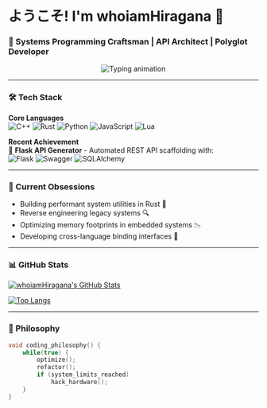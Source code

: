 # ようこそ! I'm whoiamHiragana 👋
### 🔧 Systems Programming Craftsman | API Architect | Polyglot Developer

<p align="center">
  <img src="https://readme-typing-svg.demolab.com?font=Hack&weight=600&size=26&duration=4000&pause=1000&color=58A6FF&center=true&vCenter=true&width=435&lines=Low-Level+Enthusiast;Memory+Management+Artisan;Performance+Optimizer;Systems+Archaeologist" alt="Typing animation" />
</p>

---

### 🛠️ Tech Stack

**Core Languages**  
![C++](https://img.shields.io/badge/-C++-00599C?style=flat-square&logo=c%2B%2B&logoColor=white)
![Rust](https://img.shields.io/badge/-Rust-000000?style=flat-square&logo=rust&logoColor=white)
![Python](https://img.shields.io/badge/-Python-3776AB?style=flat-square&logo=python&logoColor=white)
![JavaScript](https://img.shields.io/badge/-JavaScript-F7DF1E?style=flat-square&logo=javascript&logoColor=black)
![Lua](https://img.shields.io/badge/-Lua-2C2D72?style=flat-square&logo=lua&logoColor=white)

**Recent Achievement**  
🚀 **Flask API Generator** - Automated REST API scaffolding with:  
![Flask](https://img.shields.io/badge/Flask-000000?style=flat-square&logo=flask&logoColor=white)
![Swagger](https://img.shields.io/badge/-Swagger-85EA2D?style=flat-square&logo=swagger&logoColor=black)
![SQLAlchemy](https://img.shields.io/badge/-SQLAlchemy-1C1C1C?style=flat-square&logo=sqlalchemy)

---

### 🔭 Current Obsessions
- Building performant system utilities in Rust 🦀
- Reverse engineering legacy systems 🔍
- Optimizing memory footprints in embedded systems 📉
- Developing cross-language binding interfaces 🔗

---

### 📊 GitHub Stats

[![whoiamHiragana's GitHub Stats](https://github-readme-stats.vercel.app/api?username=whoiamHiragana&show_icons=true&theme=radical&hide_border=true)](https://github.com/whoiamHiragana)

[![Top Langs](https://github-readme-stats.vercel.app/api/top-langs/?username=whoiamHiragana&layout=compact&theme=radical&hide_border=true)](https://github.com/whoiamHiragana)

---

### 🎯 Philosophy
```c++
void coding_philosophy() {
    while(true) {
        optimize();
        refactor();
        if (system_limits_reached) 
            hack_hardware();
    }
}
